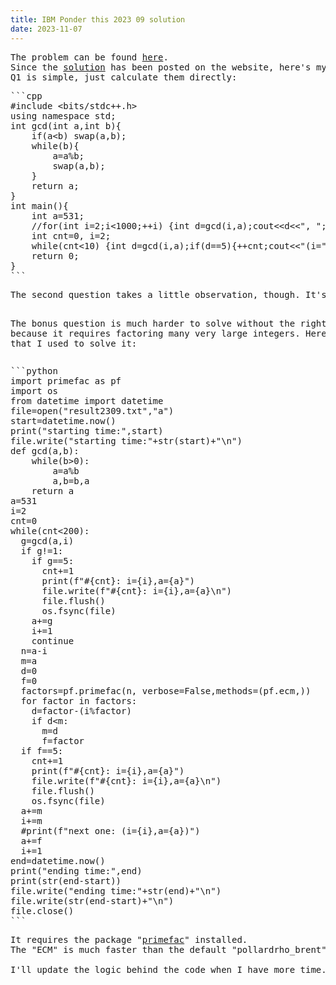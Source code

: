 ```yaml
---
title: IBM Ponder this 2023 09 solution
date: 2023-11-07
---
```

<link rel="stylesheet" href="/Yi-blog/css/styles.css">
<script src='https://cdnjs.cloudflare.com/ajax/libs/jquery/3.1.1/jquery.min.js' type='text/javascript'/>
<script src='https://cdnjs.cloudflare.com/ajax/libs/highlight.js/9.9.0/highlight.min.js' type='text/javascript'/>
<script src='https://cdnjs.cloudflare.com/ajax/libs/showdown/1.6.2/showdown.min.js' type='text/javascript'/>
<link href='https://cdnjs.cloudflare.com/ajax/libs/highlight.js/9.9.0/styles/default.min.css' id='markdown' rel='stylesheet'/>
<script>
    function loadScript(src){
      return new Promise(function(resolve, reject){
        let script = document.createElement(&#39;script&#39;);
        script.src = src;
        script.onload = () =&gt; resolve(script);
        script.onerror = () =&gt; reject(new Error(`Script load error for ${src}`));
        document.head.append(script);
      });
    }
    loadScript(&quot;https://yjian012.github.io/Yi-blog/js/markdown-highlight-in-blogger.js&quot;).then(script=&gt;loadScript(&quot;https://yjian012.github.io/Yi-blog/js/scripts.js&quot;));
  //https://mxp22.surge.sh/markdown-highlight-in-blogger.js
</script>
<pre>
The problem can be found <a href="https://research.ibm.com/haifa/ponderthis/challenges/September2023.html">here</a>.
Since the <a href="https://research.ibm.com/haifa/ponderthis/solutions/September2023.html">solution</a> has been posted on the website, here's my solution:
Q1 is simple, just calculate them directly:
</pre>
<pre class="markdown">
```cpp
#include &lt;bits/stdc++.h>
using namespace std;
int gcd(int a,int b){
    if(a&lt;b) swap(a,b);
    while(b){
        a=a%b;
        swap(a,b);
    }
    return a;
}
int main(){
    int a=531;
    //for(int i=2;i&lt;1000;++i) {int d=gcd(i,a);cout&lt;&lt;d&lt;&lt;", ";a=a+d;}
    int cnt=0, i=2;
    while(cnt&lt;10) {int d=gcd(i,a);if(d==5){++cnt;cout&lt;&lt;"(i="&lt;&lt;i&lt;&lt;",a="&lt;&lt;a&lt;&lt;"),";} a=a+d;i++;}
    return 0;
}
```
</pre>
<pre>
The second question takes a little observation, though. It's easy to see that the result must be an odd number. 9 and 15 don't work from reasoning, and 21 works. Working backwards, it's not hard to find that when $a_1=801$, $d_{21}=21$. (Somehow the solution page omitted the answer to this question. Probably overlooked.)

The bonus question is much harder to solve without the right tools, because it requires factoring many very large integers. Here's the code that I used to solve it:
</pre>
<pre class="markdown">
```python
import primefac as pf
import os
from datetime import datetime
file=open("result2309.txt","a")
start=datetime.now()
print("starting time:",start)
file.write("starting time:"+str(start)+"\n")
def gcd(a,b):
    while(b>0):
        a=a%b
        a,b=b,a
    return a
a=531
i=2
cnt=0
while(cnt&lt;200):
  g=gcd(a,i)
  if g!=1:
    if g==5:
      cnt+=1
      print(f"#{cnt}: i={i},a={a}")
      file.write(f"#{cnt}: i={i},a={a}\n")
      file.flush()
      os.fsync(file)
    a+=g
    i+=1
    continue
  n=a-i
  m=a
  d=0
  f=0
  factors=pf.primefac(n, verbose=False,methods=(pf.ecm,))
  for factor in factors:
    d=factor-(i%factor)
    if d&lt;m:
      m=d
      f=factor
  if f==5:
    cnt+=1
    print(f"#{cnt}: i={i},a={a}")
    file.write(f"#{cnt}: i={i},a={a}\n")
    file.flush()
    os.fsync(file)
  a+=m
  i+=m
  #print(f"next one: (i={i},a={a})")
  a+=f
  i+=1
end=datetime.now()
print("ending time:",end)
print(str(end-start))
file.write("ending time:"+str(end)+"\n")
file.write(str(end-start)+"\n")
file.close()
```
</pre>
<pre>
It requires the package "<a href="https://pypi.org/project/primefac/">primefac</a>" installed.
The "ECM" is much faster than the default "pollardrho_brent" method for extremely large numbers. The default method took around 10 hours, while the ECM took about 17 minutes.

I'll update the logic behind the code when I have more time... Or you may find the paper linked on their <a href="https://research.ibm.com/haifa/ponderthis/solutions/September2023.html">solution page</a> helpful.
</pre>